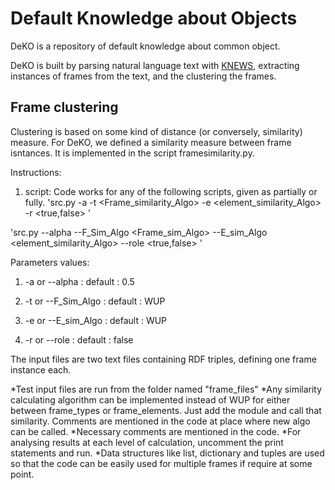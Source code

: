 Default Knowledge about Objects
===============================

DeKO is a repository of default knowledge about common object.

DeKO is built by parsing natural language text with [KNEWS](), extracting instances of frames from the text, and the clustering the frames.

Frame clustering
----------------

Clustering is based on some kind of distance (or conversely, similarity) measure.
For DeKO, we defined a similarity measure between frame isntances. It is implemented in the script framesimilarity.py.

Instructions:
1. script: Code works for any of the following scripts, given as partially or fully.
'src.py -a <alpha value> -t <Frame_similarity_Algo> -e <element_similarity_Algo> -r <true,false> <inputfile1> <inputfile2>'

'src.py --alpha <alpha value> --F_Sim_Algo <Frame_sim_Algo> --E_sim_Algo <element_similarity_Algo> --role <true,false> <inputfile1> <inputfile2>'

Parameters values:
1. -a or --alpha :
default : 0.5

2. -t or --F_Sim_Algo :
default : WUP

3. -e or --E_sim_Algo :
default : WUP

4. -r or --role :
default : false

The input files are two text files containing RDF triples, defining one frame instance each.

*Test input files are run from the folder named "frame_files"
*Any similarity calculating algorithm can be implemented instead of WUP for either between frame_types or frame_elements. Just add the module and call that similarity. Comments are mentioned in the code at place where new algo can be called.
*Necessary comments are mentioned in the code.
*For analysing results at each level of calculation, uncomment the print statements and run.
*Data structures like list, dictionary and tuples are used so that the code can be easily used for multiple frames if require at some point.
